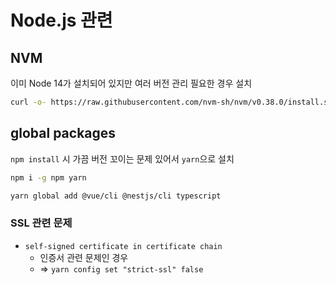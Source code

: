 # Node.js 관련

## NVM

이미 Node 14가 설치되어 있지만 여러 버전 관리 필요한 경우 설치

```bash
curl -o- https://raw.githubusercontent.com/nvm-sh/nvm/v0.38.0/install.sh | bash
```

## global packages

`npm install` 시 가끔 버전 꼬이는 문제 있어서 `yarn`으로 설치

```bash
npm i -g npm yarn

yarn global add @vue/cli @nestjs/cli typescript
```

### SSL 관련 문제

- `self-signed certificate in certificate chain`
  - 인증서 관련 문제인 경우
  - => `yarn config set "strict-ssl" false`
